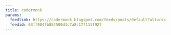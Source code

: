 ```yaml
---
title: codermonk
params:
  feedlink: https://codermonk.blogspot.com/feeds/posts/default?alt=rss
  feedid: 03ff004fb882500d1c7a8c17f113f927
---
```

